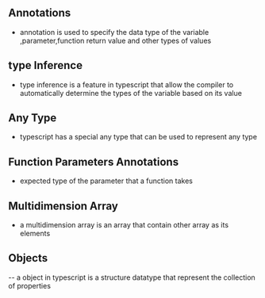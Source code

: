 ## Annotations

- annotation is used to specify the data type of the variable ,parameter,function return value and other types of values

## type Inference

- type inference is a feature in typescript that allow the compiler to automatically determine the types of the variable based on its value

## Any Type

- typescript has a special any type that can be used to represent any type

## Function Parameters Annotations

- expected type of the parameter that a function takes

## Multidimension Array

- a multidimension array is an array that contain other array as its elements

## Objects

-- a object in typescript is a structure datatype that represent the collection of properties

